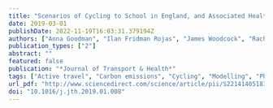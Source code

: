 ```yaml
---
title: "Scenarios of Cycling to School in England, and Associated Health and Carbon Impacts: Application of the `Propensity to Cycle Tool'"
date: 2019-03-01
publishDate: 2022-11-19T16:03:31.379194Z
authors: ["Anna Goodman", "Ilan Fridman Rojas", "James Woodcock", "Rachel Aldred", "Nikolai Berkoff", "Malcolm Morgan", "Ali Abbas", "Robin Lovelace"]
publication_types: ["2"]
abstract: ""
featured: false
publication: "*Journal of Transport & Health*"
tags: ["Active travel", "Carbon emissions", "Cycling", "Modelling", "Physical activity", "School"]
url_pdf: "http://www.sciencedirect.com/science/article/pii/S2214140518301257"
doi: "10.1016/j.jth.2019.01.008"
---
```


